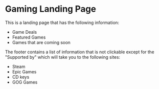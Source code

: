 # Gaming Landing Page

This is a landing page that has the following information:
- Game Deals
- Featured Games
- Games that are coming soon

The footer contains a list of information that is not clickable except for the "Supported by" which will take you to the following sites:
- Steam
- Epic Games
- CD keys
- GOG Games

